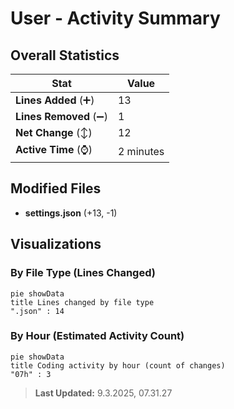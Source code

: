 # User - Activity Summary 

## Overall Statistics

| Stat                   | Value                                                             |
| ---------------------- | ----------------------------------------------------------------- |
| **Lines Added** (➕)   | 13                                          |
| **Lines Removed** (➖) | 1                                        |
| **Net Change** (↕)    | 12                |
| **Active Time** (⌚)   | 2 minutes |


## Modified Files
- **settings.json** (+13, -1)

## Visualizations

### By File Type (Lines Changed)

```mermaid
pie showData
title Lines changed by file type
".json" : 14
```

### By Hour (Estimated Activity Count)

```mermaid
pie showData
title Coding activity by hour (count of changes)
"07h" : 3
```


> **Last Updated:** 9.3.2025, 07.31.27